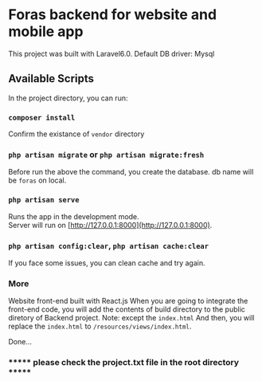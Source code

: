 # Foras backend for website and mobile app

This project was built with Laravel6.0.
Default DB driver: Mysql

## Available Scripts

In the project directory, you can run:

### `composer install`

Confirm the existance of `vendor` directory

### `php artisan migrate` or `php artisan migrate:fresh`

Before run the above the command, you create the database. db name will be `foras` on local.

### `php artisan serve`

Runs the app in the development mode.<br />
Server will run on [http://127.0.0.1:8000](http://127.0.0.1:8000).

### `php artisan config:clear`, `php artisan cache:clear`

If you face some issues, you can clean cache and try again.

### More

Website front-end built with React.js 
When you are going to integrate the front-end code, you will add the contents of build directory to the public diretory of Backend project.
Note: except the `index.html`
And then, you will replace the `index.html` to `/resources/views/index.html`.

Done...

### ***** please check the project.txt file in the root directory *****